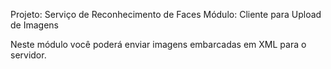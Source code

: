 Projeto: Serviço de Reconhecimento de Faces Módulo: Cliente para Upload de Imagens

Neste módulo você poderá enviar imagens embarcadas em XML para o servidor.

